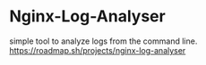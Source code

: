 # Nginx-Log-Analyser
simple tool to analyze logs from the command line.
https://roadmap.sh/projects/nginx-log-analyser
